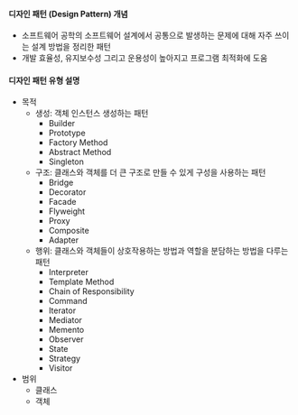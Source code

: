 #### 디자인 패턴 (Design Pattern) 개념

- 소프트웨어 공학의 소프트웨어 설계에서 공통으로 발생하는 문제에 대해 자주 쓰이는 설계 방법을 정리한 패턴
- 개발 효율성, 유지보수성 그리고 운용성이 높아지고 프로그램 최적화에 도움

#### 디자인 패턴 유형 설명

- 목적
  - 생성: 객체 인스턴스 생성하는 패턴
    - Builder
    - Prototype
    - Factory Method
    - Abstract Method
    - Singleton
  - 구조: 클래스와 객체를 더 큰 구조로 만들 수 있게 구성을 사용하는 패턴
    - Bridge
    - Decorator
    - Facade
    - Flyweight
    - Proxy
    - Composite
    - Adapter
  - 행위: 클래스와 객체들이 상호작용하는 방법과 역할을 분담하는 방법을 다루는 패턴
    - Interpreter
    - Template Method
    - Chain of Responsibility
    - Command
    - Iterator
    - Mediator
    - Memento
    - Observer
    - State
    - Strategy
    - Visitor
- 범위
  - 클래스
  - 객체
